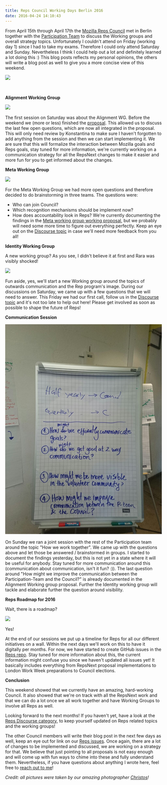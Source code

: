 ```yaml
---
title: Reps Council Working Days Berlin 2016
date: 2016-04-24 14:10:43
---
```


From April 15th through April 17th the [Mozilla Reps Council](https://wiki.mozilla.org/ReMo/Council) met in Berlin together with the [Participation Team](http://wiki.mozilla.org/Participation) to discuss the Working groups and overall strategy topics. Unfortunately I couldn't attend on Friday (working day 1) since I had to take my exams. Therefore I could only attend Saturday and Sunday. Nevertheless I think I could help out a lot and definitely learned a lot doing this :) This blog posts reflects my personal opinions, the others will write a blog post as well to give you a more concise view of this weekend.

![](https://c3.staticflickr.com/2/1646/26511239466_c573cc66ca_z.jpg)

&nbsp;

**Alignment Working Group**

![](https://c4.staticflickr.com/2/1475/26537195435_5d8245682f_z.jpg)

The first session on Saturday was about the Alignment WG. Before the weekend we (more or less) finished the [proposal](https://discourse.mozilla-community.org/t/working-group-alignment-with-participation-team-and-mozilla-organisation/7013). This allowed us to discuss the last few open questions, which are now all integrated in the proposal. This will only need review by Konstantina to make sure I haven't forgotten to add anything from the session and then we can start implementing it. We are sure that this will formalize the interaction between Mozilla goals and Reps goals, stay tuned for more information, we're currently working on a communication strategy for all the RepsNext changes to make it easier and more fun for you to get informed about the changes.

**Meta Working Group**

![](https://c4.staticflickr.com/2/1533/26537201035_397edf66a9_z.jpg)

For the Meta Working Group we had more open questions and therefore decided to do brainstorming in three teams. The questions were:

*   Who can join Council?
*   Which recognition mechanisms should be implement now?
*   How does accountability look in Reps?
We're currently documenting the findings in the [Meta working group working proposal](https://docs.google.com/document/d/1nasMyLtDj9YV0Dk_pqhMyw75ETCJqU9MSgJqS3Uirgk/edit#), but we probably will need some more time to figure out everything perfectly. Keep an eye out on the [Discourse topic](https://discourse.mozilla-community.org/t/working-group-meta/7051) in case we'll need more feedback from you all!

**Identity Working Group**

A new working group? As you see, I didn't believe it at first and Rara was visibly shocked!

![](https://c1.staticflickr.com/2/1467/25932254064_8663f96947_z.jpg)

Fun aside, yes, we'll start a new Working group around the topics of outwards communication and the Rep program's image. During our discussions on Saturday, we came up with a few questions that we will need to answer. This Friday we had our first call, follow us in the [Discourse topic](https://discourse.mozilla-community.org/t/reps-identity-comms-working-group/8174/7) and it's not too late to help out here! Please get involved as soon as possible to shape the future of Reps!

**Communication Session**

![](/images/2016/04/council-notes.jpg)

On Sunday we ran a joint session with the rest of the Participation team around the topic "How we work together". We came up with the questions above and let those be answered / brainstormed in groups. I started to document the findings yesterday, but this is not yet in a state where it will be useful for anybody. Stay tuned for more communication around this (communication about communication, isn't it fun? :)). The last question around "How might we improve the communication between the Participation-Team and the Council?" is already documented in the Alignment Working group proposal. Further the Identity working group will tackle and elaborate further the question around visibility.

**Reps Roadmap for 2016**

Wait, there is a roadmap?

![](https://c2.staticflickr.com/2/1523/25934141553_f098480a41_z.jpg)

Yes!

At the end of our sessions we put up a timeline for Reps for all our different initiatives on a wall. Within the next days we'll work on this to have it digitally per months. For now, we have started to create GitHub issues in the [Reps repo](https://github.com/mozilla/reps/issues). Stay tuned for more information about this, the current information might confuse you since we haven't updated all issues yet! It basically includes everything from RepsNext proposal implementations to London Work Week preparations to Council elections.

**Conclusion**

This weekend showed that we currently have an amazing, hard-working Council. It also showed that we're on track with all the RepsNext work and that we can do a lot once we all work together and have Working Groups to involve all Reps as well.

Looking forward to the next months! If you haven't yet, have a look at the [Reps Discourse category](https://discourse.mozilla-community.org/c/reps), to keep yourself updated on Reps related topics and the working groups!

The other Council members will write their blog post in the next few days as well, keep an eye out for link on our [Reps issues](https://github.com/mozilla/Reps/issues/3). Once again, there are a lot of changes to be implemented and discussed, we are working on a strategy for that. We believe that just pointing to all proposals is not easy enough and will come up with fun ways to chime into these and fully understand them. Nevertheless, if you have questions about anything I wrote here, feel free to [reach out to me](https://mozillians.org/u/mkohler)!

_Credit: all pictures were taken by our amazing photographer [Christos](https://www.flickr.com/photos/christosbacharakis/)!_
